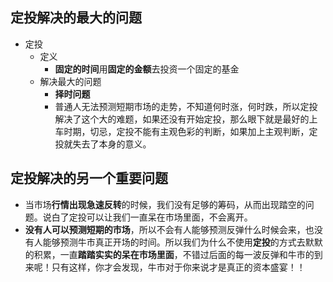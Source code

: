## 定投解决的最大的问题

+ 定投
  + 定义
    + **固定的时间**用**固定的金额**去投资一个固定的基金
  + 解决最大的问题
    + **择时问题**
    + 普通人无法预测短期市场的走势，不知道何时涨，何时跌，所以定投解决了这个大的难题，如果还没有开始定投，那么眼下就是最好的上车时期，切忌，定投不能有主观色彩的判断，如果加上主观判断，定投就失去了本身的意义。

## 定投解决的另一个重要问题

+ 当市场**行情出现急速反转**的时候，我们没有足够的筹码，从而出现踏空的问题。说白了定投可以让我们一直呆在市场里面，不会离开。
+ **没有人可以预测短期的市场**，所以不会有人能够预测反弹什么时候会来，也没有人能够预测牛市真正开场的时间。所以我们为什么不使用**定投**的方式去默默的积累，一直**踏踏实实的呆在市场里面**，不错过后面的每一波反弹和牛市的到来呢！只有这样，你才会发现，牛市对于你来说才是真正的资本盛宴！！



